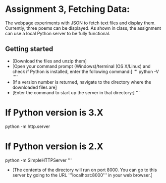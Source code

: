 # Assignment 3, Fetching Data:
The webpage experiments with JSON to fetch text files and display them. Currently, three poems can be displayed. As shown in class, the assignment can use a local Python server to be fully functional. 

## Getting started

* [Download the files and unzip them]
* [Open your command prompt (Windows)/terminal (OS X/Linux) and check if Python is installed, enter the following command:]
'''
python -V
''''
* [If a version number is returned, navigate to the directory where the downloaded files are]
* [Enter the command to start up the server in that directory:]
'''
# If Python version is 3.X
python -m http.server
# If Python version is 2.X
python -m SimpleHTTPServer
'''
* [The contents of the directory will run on port 8000. You can go to this server by going to the URL '''localhost:8000''' in your web browser.]